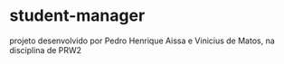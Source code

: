 # student-manager

projeto desenvolvido por Pedro Henrique Aissa e Vinicius de Matos, na disciplina de PRW2
